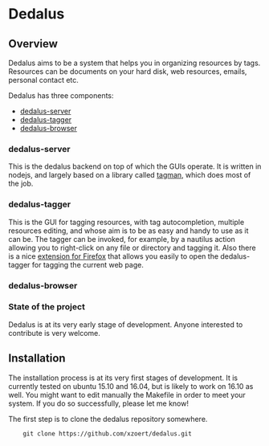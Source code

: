 Dedalus
=======

## Overview
Dedalus aims to be a system that helps you in organizing resources by tags.
Resources can be documents on your hard disk, web resources, emails, personal contact etc.

Dedalus has three components: 

- [dedalus-server](#dedalus-server)
- [dedalus-tagger](#dedalus-tagger)
- [dedalus-browser](#dedalus-browser)

### <a name="dedalus-server"></a>dedalus-server
This is the dedalus backend on top of which the 
GUIs operate. It is written in nodejs, and largely based on a library called 
[tagman](https://github.com/xzoert/tagman), which does most of the job. 

### <a name="dedalus-tagger"></a>dedalus-tagger
This is the GUI for tagging resources, with tag autocompletion, 
multiple resources editing, and whose aim is to be as easy and handy to use as it can be. 
The tagger can be invoked, for example, by a nautilus action allowing you to right-click
on any file or directory and tagging it. 
Also there is a nice [extension for Firefox](https://addons.mozilla.org/en-US/firefox/addon/open-with/) 
that allows you easily to open the dedalus-tagger for tagging the current web page.

### <a name="dedalus-browser"></a>dedalus-browser

### State of the project
Dedalus is at its very early stage of development. Anyone interested to contribute 
is very welcome. 

## Installation

The installation process is at its very first stages of development. It is currently tested
on ubuntu 15.10 and 16.04, but is likely to work on 16.10 as well. You might want to 
edit manually the Makefile in order to meet your system. If you do so successfully,
please let me know! 

The first step is to clone the dedalus repository somewhere.

```
	git clone https://github.com/xzoert/dedalus.git
```
